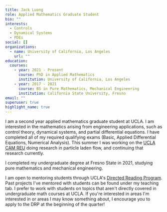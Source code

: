 ```yaml
---
title: Jack Luong
role: Applied Mathematics Graduate Student
bio: ""
interests:
  - Controls
  - Dynamical Systems
  - PDEs
social: []
organizations:
  - name: University of California, Los Angeles
    url: ""
education:
  courses:
    - year: 2021 - Present
      course: PhD in Applied Mathematics
      institution: University of California, Los Angeles
    - year: 2017 - 2021
      course: BS in Pure Mathematics, Mechanical Engineering
      institution: California State University, Fresno
email: ""
superuser: true
highlight_name: true
---
```

I am a second year applied mathematics graduate student at UCLA.  I am interested in the mathematics arising from engineering applications, such as control theory, dynamical systems, and partial differential equations.  I have completed all of my required qualifying exams (Basic, Applied Differential Equations, Numerical Analysis).  This summer I was working on the [UCLA CAM REU](https://www.math.ucla.edu/~bertozzi/WORKFORCE/REU2022Topics.html) doing research in particle laden flow, and continuing that research currently.

I completed my undergraduate degree at Fresno State in 2021, studying pure mathematics and mechanical engineering.

I﻿ am open to mentoring students through UCLA's [Directed Reading Program](https://www.math.ucla.edu/~drp/).  Past projects I've mentored with students can be found under my teaching tab.  I prefer to work with students on topics that aren't directly covered in undergraduate math courses at UCLA.  If you're interested in areas I'm interested in or areas I may know something about, I encourage you to apply to the DRP at the beginning of the quarter!